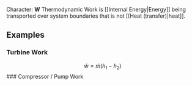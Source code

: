Character: **W**
Thermodynamic Work is [[Internal Energy|Energy]] being transported over system boundaries that is not [[Heat (transfer)|heat]].

## Examples
### Turbine Work
$$\dot{w} = \dot{m}(h_1-h_2)$$### Compressor / Pump Work